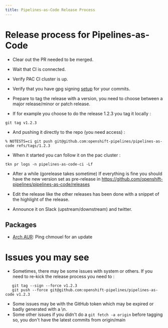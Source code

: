 ```yaml
---
title: Pipelines-as-Code Release Process
---
```

# Release process for Pipelines-as-Code

* Clear out the PR needed to be merged.
* Wait that CI is connected.
* Verify PAC CI cluster is up.
* Verify that you have gpg signing [setup](https://docs.github.com/en/authentication/managing-commit-signature-verification/about-commit-signature-verification) for your commits.

* Prepare to tag the release with a version, you need to choose between a major release/minor or patch release.

* If for example you choose to do the release 1.2.3 you tag it locally :

```shell
git tag v1.2.3
```

* And pushing it directly to the repo (you need access) :

```shell
% NOTESTS=ci git push git@github.com:openshift-pipelines/pipelines-as-code refs/tags/1.2.3
```

* When it started you can follow it on the pac cluster :

`tkn pr logs -n pipelines-as-code-ci -Lf`

* After a while (gorelease takes sometime) If everything is fine you should
  have the new version set as pre-release in
  <https://github.com/openshift-pipelines/pipelines-as-code/releases>

* Edit the release like the other releases has been done with a snippet of the highlight of the release.

* Announce it on Slack (upstream/downstream)  and twitter.

## Packages

* [Arch AUR](https://aur.archlinux.org/packages/tkn-pac): Ping chmouel for an update

# Issues you may see

* Sometimes, there may be some issues with system or others. If you need to re-kick the release process you need to :

```shell
   git tag --sign --force v1.2.3
   git push --force git@github.com:openshift-pipelines/pipelines-as-code v1.2.3
```

* Some issues may be with the GitHub token which may be expired or badly generated with a \n.
* Some other issues if you didn't do a `git fetch -a origin` before tagging so,
  you don't have the latest commits from origin/main
